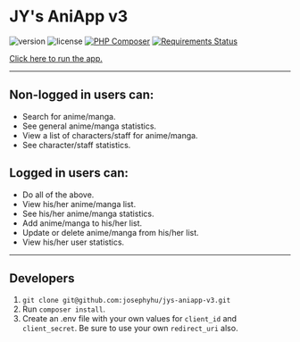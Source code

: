 # JY's AniApp v3

![version](https://img.shields.io/github/v/release/josephyhu/jys-aniapp-v3?display_name=tag) ![license](https://img.shields.io/github/license/josephyhu/jys-aniapp-v3) [![PHP Composer](https://github.com/josephyhu/jys-aniapp-v3/actions/workflows/php.yml/badge.svg)](https://github.com/josephyhu/jys-aniapp-v3/actions/workflows/php.yml) [![Requirements Status](https://requires.io/github/josephyhu/jys-aniapp-v3/requirements.svg?branch=main)](https://requires.io/github/josephyhu/jys-aniapp-v3/requirements/?branch=main)

[Click here to run the app.](https://jys-aniapp-v3.herokuapp.com)

---

## Non-logged in users can:
- Search for anime/manga.
- See general anime/manga statistics.
- View a list of characters/staff for anime/manga.
- See character/staff statistics.

## Logged in users can:
- Do all of the above.
- View his/her anime/manga list.
- See his/her anime/manga statistics.
- Add anime/manga to his/her list.
- Update or delete anime/manga from his/her list.
- View his/her user statistics.

---

## Developers
1. `git clone git@github.com:josephyhu/jys-aniapp-v3.git`
2. Run `composer install`.
3. Create an .env file with your own values for `client_id` and `client_secret`. Be sure to use your own `redirect_uri` also.
